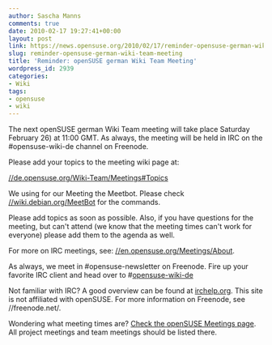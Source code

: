 ```yaml
---
author: Sascha Manns
comments: true
date: 2010-02-17 19:27:41+00:00
layout: post
link: https://news.opensuse.org/2010/02/17/reminder-opensuse-german-wiki-team-meeting/
slug: reminder-opensuse-german-wiki-team-meeting
title: 'Reminder: openSUSE german Wiki Team Meeting'
wordpress_id: 2939
categories:
- Wiki
tags:
- opensuse
- wiki
---
```


The next openSUSE german Wiki Team meeting will take place Saturday February 26) at 11:00 GMT. As always, the meeting will be held   in IRC on the #opensuse-wiki-de channel on Freenode.

Please add your topics to the meeting wiki page at:

[//de.opensuse.org/Wiki-Team/Meetings#Topics](//de.opensuse.org/Wiki-Team/Meetings)

We using for our Meeting the Meetbot. Please check [//wiki.debian.org/MeetBot](//wiki.debian.org/MeetBot) for the commands.

Please add topics as soon as possible. Also, if you have questions   for the meeting, but can't attend (we know that the meeting times can't   work for everyone) please add them to the agenda as well.

For more on IRC meetings, see: [//en.opensuse.org/Meetings/About](//en.opensuse.org/Meetings/About).

As always, we meet in #opensuse-newsletter on Freenode. Fire up your   favorite IRC client and head over to #[opensuse-wiki-de](irc://irc.freenode.net/opensuse-wiki-de)

Not familiar with IRC? A good overview can be found at [irchelp.org](//www.irchelp.org/).   This site is not affiliated with openSUSE. For more information on   Freenode, see //freenode.net/.

Wondering what meeting times are? [Check the openSUSE Meetings   page](//en.opensuse.org/Meetings). All project meetings and team meetings should be listed there.
